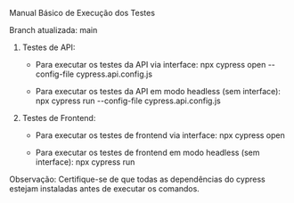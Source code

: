 Manual Básico de Execução dos Testes

Branch atualizada: main

1. Testes de API:

   - Para executar os testes da API via interface:
     npx cypress open --config-file cypress.api.config.js

   - Para executar os testes da API em modo headless (sem interface):
     npx cypress run --config-file cypress.api.config.js

2. Testes de Frontend:

   - Para executar os testes de frontend via interface:
     npx cypress open

   - Para executar os testes de frontend em modo headless (sem interface):
     npx cypress run

Observação: Certifique-se de que todas as dependências do cypress estejam instaladas antes de executar os comandos.
